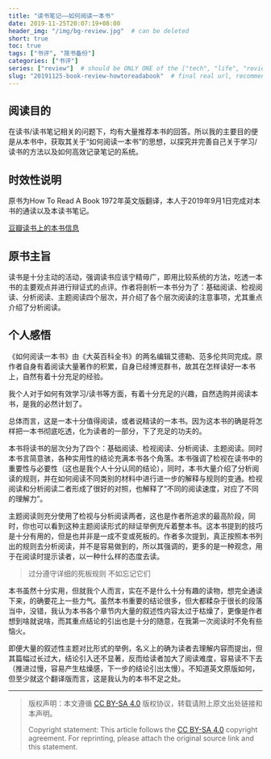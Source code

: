 ```yaml
---
title: "读书笔记——如何阅读一本书"
date: 2019-11-25T20:07:19+08:00
header_img: "/img/bg-review.jpg"  # can be deleted
short: true
toc: true
tags: ["书评", "简书备份"]
categories: ["书评"]
series: ["review"]  # should be ONLY ONE of the ["tech", "life", "review"]
slug: "20191125-book-review-howtoreadabook"  # final real url, recommend: start by date, follow lower case words with hyphen splitter. E.g., `20230316-text-title`
---
```


## 阅读目的

在读书/读书笔记相关的问题下，均有大量推荐本书的回答。所以我的主要目的便是从本书中，获取其关于“如何阅读一本书”的思想，以探究并完善自己关于学习/读书的方法以及如何高效记录笔记的系统。

## 时效性说明

原书为How To Read A Book 1972年英文版翻译，本人于2019年9月1日完成对本书的通读以及本读书笔记。

[豆瓣读书上的本书信息](https://book.douban.com/subject/1013208/)

## 原书主旨

读书是十分主动的活动，强调读书应该宁精毋广，即用比较系统的方法，吃透一本书的主要观点并进行辩证式的点评。作者将剖析一本书分为了：基础阅读、检视阅读、分析阅读、主题阅读四个层次，并介绍了各个层次阅读的注意事项，尤其重点介绍了分析阅读。

## 个人感悟

《如何阅读一本书》由《大英百科全书》的两名编辑艾德勒、范多伦共同完成。原作者自身有着阅读大量著作的积累，自身已经博览群书，故其在怎样读好一本书上，自然有着十分充足的经验。

我个人对于如何有效学习/读书等方面，有着十分充足的兴趣，自然选购并阅读本书，是我的必然计划了。

总体而言，这是一本十分值得阅读，或者说精读的一本书。因为这本书的确是将怎样把一本书彻底吃透，化为读者的一部分，下了充足的功夫的。

本书将读书的层次分为了四个：基础阅读、检视阅读、分析阅读、主题阅读。同时本书言简意骇，各种实用性的结论充满本书各个角落。本书强调了检视在读书中的重要性与必要性（这也是我个人十分认同的结论），同时，本书大量介绍了分析阅读的规则，并在如何阅读不同类别的材料中进行进一步的解释与规则的变通。检视阅读和分析阅读二者形成了很好的对照，也解释了“不同的阅读速度，对应了不同的理解力”。

主题阅读则充分使用了检视与分析阅读两者，这也是作者所追求的最高阶段，同时，你也可以看到这种主题阅读形式的辩证举例充斥着整本书。这本书提到的技巧是十分有用的，但是也并非是一成不变或死板的。作者多次提到，真正按照本书列出的规则去分析阅读，并不是容易做到的，所以其强调的，更多的是一种观念，用于在阅读时提示读者，以一种什么样的态度去读。

> 过分遵守详细的死板规则
> 不如忘记它们

本书虽然十分实用，但就我个人而言，实在不是什么十分有趣的读物，想完全通读下来，的确要花上一些力气。虽然本书重要的结论很多，但大都糅杂于很长的段落当中，没错，我认为本书各个章节内大量的叙述性内容太过于枯燥了，更像是作者想到啥就说啥，而其重点结论的引出也是十分的随意，在我第一次阅读时不免有些恼火。

即便大量的叙述性主题对比形式的举例，名义上的确为读者去理解内容而提出，但其篇幅过长过大，结论引入还不显著，反而给读者加大了阅读难度，容易读不下去（推进过慢，容易产生枯燥感，下一步的结论引出太慢）。不知道英文原版如何，但至少就这个翻译版而言，这是我认为的本书不足之处。


---

> 版权声明：本文遵循 [CC BY-SA 4.0](https://creativecommons.org/licenses/by-sa/4.0/deed.zh) 版权协议，转载请附上原文出处链接和本声明。
>
> Copyright statement: This article follows the [CC BY-SA 4.0](https://creativecommons.org/licenses/by-sa/4.0/deed.en) copyright agreement. For reprinting, please attach the original source link and this statement.
